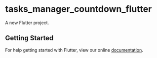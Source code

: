 # tasks_manager_countdown_flutter

A new Flutter project.

## Getting Started

For help getting started with Flutter, view our online
[documentation](https://flutter.io/).
